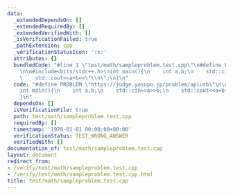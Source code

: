 ```yaml
---
data:
  _extendedDependsOn: []
  _extendedRequiredBy: []
  _extendedVerifiedWith: []
  _isVerificationFailed: true
  _pathExtension: cpp
  _verificationStatusIcon: ':x:'
  attributes: {}
  bundledCode: "#line 1 \"test/math/sampleproblem.test.cpp\"\n#define PROBLEM \"https://judge.yosupo.jp/problem/aplusb\"\
    \n\n#include<bits/stdc++.h>\nint main(){\n    int a,b;\n    std::cin>>a>>b;\n\
    \    std::cout<<a+b<<\"\\n\";\n}\n"
  code: "#define PROBLEM \"https://judge.yosupo.jp/problem/aplusb\"\n\n#include<bits/stdc++.h>\n\
    int main(){\n    int a,b;\n    std::cin>>a>>b;\n    std::cout<<a+b<<\"\\n\";\n\
    }\n"
  dependsOn: []
  isVerificationFile: true
  path: test/math/sampleproblem.test.cpp
  requiredBy: []
  timestamp: '1970-01-01 00:00:00+00:00'
  verificationStatus: TEST_WRONG_ANSWER
  verifiedWith: []
documentation_of: test/math/sampleproblem.test.cpp
layout: document
redirect_from:
- /verify/test/math/sampleproblem.test.cpp
- /verify/test/math/sampleproblem.test.cpp.html
title: test/math/sampleproblem.test.cpp
---
```

